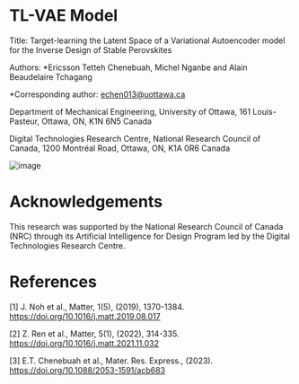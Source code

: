 # TL-VAE Model

Title: Target-learning the Latent Space of a Variational Autoencoder model for the Inverse Design of Stable Perovskites

Authors: *Ericsson Tetteh Chenebuah, Michel Nganbe and Alain Beaudelaire Tchagang

*Corresponding author: echen013@uottawa.ca

Department of Mechanical Engineering, University of Ottawa, 161 Louis-Pasteur, Ottawa, ON, K1N 6N5 Canada

Digital Technologies Research Centre, National Research Council of Canada, 1200 Montréal Road, Ottawa, ON, K1A 0R6 Canada

![image](https://user-images.githubusercontent.com/74286898/230205326-9f327b50-8acb-4285-998b-41e7c4fa6e1b.png)


# Acknowledgements

This research was supported by the National Research Council of Canada (NRC) through its Artificial Intelligence for Design Program led by the Digital Technologies Research Centre.

# References

[1] J. Noh et al., Matter, 1(5), (2019), 1370-1384. https://doi.org/10.1016/j.matt.2019.08.017

[2] Z. Ren et al., Matter, 5(1), (2022), 314-335. https://doi.org/10.1016/j.matt.2021.11.032

[3] E.T. Chenebuah et al., Mater. Res. Express., (2023). https://doi.org/10.1088/2053-1591/acb683
